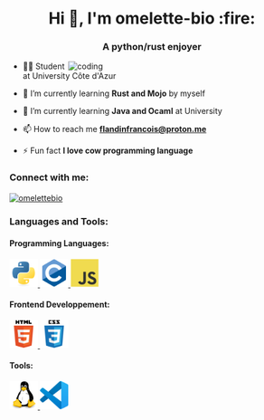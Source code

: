 <h1 align="center">Hi 👋, I'm omelette-bio :fire:</h1>
<h3 align="center">A python/rust enjoyer</h3>
<img align="right" alt="coding" width="400" border-radius="0.375rem" src="https://media.giphy.com/media/v1.Y2lkPTc5MGI3NjExYjdmcDU5dGNnZW01d2E3ZjUwbXhmOWR1eHk3ODlwN2U4c3ZyanhmYSZlcD12MV9pbnRlcm5hbF9naWZfYnlfaWQmY3Q9Zw/ZVik7pBtu9dNS/giphy.gif">

- 🧑‍🎓 Student at University Côte d'Azur

- 🌱 I’m currently learning **Rust and Mojo** by myself

- 🌱 I’m currently learning **Java and Ocaml** at University

- 📫 How to reach me **flandinfrancois@proton.me**
  
- ⚡ Fun fact **I love cow programming language**

<h3 align="left">Connect with me:</h3>
<p align="left">
<a href="https://discordapp.com/users/381898390662807565" target="blank"><img align="center" src="https://raw.githubusercontent.com/rahuldkjain/github-profile-readme-generator/master/src/images/icons/Social/discord.svg" alt="omelettebio" height="40" width="50" /></a>
</p>

<h3 align="left">Languages and Tools:</h3>
<h4 align="left">Programming Languages:</h4>
<p align="left"> 
<a href="https://www.python.org" target="_blank" rel="noreferrer"> <img src="https://raw.githubusercontent.com/devicons/devicon/master/icons/python/python-original.svg" alt="python" width="50" height="50"/> </a> 
<a href="https://www.cprogramming.com/" target="_blank" rel="noreferrer"> <img src="https://raw.githubusercontent.com/devicons/devicon/master/icons/c/c-original.svg" alt="c" width="50" height="50"/> </a> 
<a href="https://developer.mozilla.org/en-US/docs/Web/JavaScript" target="_blank" rel="noreferrer"> <img src="https://raw.githubusercontent.com/devicons/devicon/master/icons/javascript/javascript-original.svg" alt="javascript" width="50" height="50"/> </a>
</p>

<h4 align="left">Frontend Developpement:</h4>
<p align="left">
<a href="https://www.w3.org/html/" target="_blank" rel="noreferrer"> <img src="https://raw.githubusercontent.com/devicons/devicon/master/icons/html5/html5-original-wordmark.svg" alt="html5" width="50" height="50"/> </a> 
<a href="https://www.w3schools.com/css/" target="_blank" rel="noreferrer"> <img src="https://raw.githubusercontent.com/devicons/devicon/master/icons/css3/css3-original-wordmark.svg" alt="css3" width="50" height="50"/> </a> 
</p>

<h4 align="left">Tools:</h4>
<p align="left">
<a href="https://www.linux.org/" target="_blank" rel="noreferrer"> <img src="https://raw.githubusercontent.com/devicons/devicon/master/icons/linux/linux-original.svg" alt="linux" width="50" height="50"/> </a> 
<a href="https://code.visualstudio.com/" target="_blank" rel="noreferrer"> <img src="https://raw.githubusercontent.com/devicons/devicon/master/icons/vscode/vscode-original.svg" alt="vscode" width="50" height="50"/> </a> 
</p>
